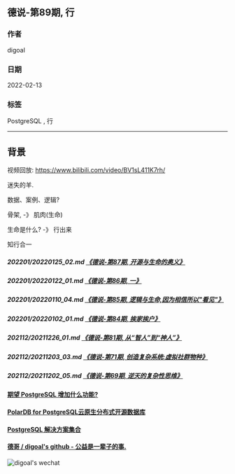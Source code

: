 ## 德说-第89期, 行         
                                          
### 作者                                          
digoal                                          
                                          
### 日期                                          
2022-02-13                                         
                                          
### 标签                                       
PostgreSQL , 行             
                                        
----                                        
                                        
## 背景                                        
视频回放: https://www.bilibili.com/video/BV1sL411K7rh/     
  
迷失的羊.  
  
数据、案例、逻辑?   
  
骨架, -》 肌肉(生命)  
  
生命是什么? -》 行出来  
  
知行合一   
  
##### 202201/20220125_02.md   [《德说-第87期, 开源与生命的奥义》](../202201/20220125_02.md)    
##### 202201/20220122_01.md   [《德说-第86期, 一》](../202201/20220122_01.md)    
##### 202201/20220110_04.md   [《德说-第85期, 逻辑与生命,因为相信所以"看见"》](../202201/20220110_04.md)    
##### 202201/20220102_01.md   [《德说-第84期, 挨家挨户》](../202201/20220102_01.md)    
##### 202112/20211226_01.md   [《德说-第81期, 从“智人”到“神人”》](../202112/20211226_01.md)    
##### 202112/20211203_03.md   [《德说-第71期, 创造复杂系统:虚拟社群物种》](../202112/20211203_03.md)    
##### 202112/20211202_05.md   [《德说-第69期, 逆天的复杂性思维》](../202112/20211202_05.md)    
  
  
  
#### [期望 PostgreSQL 增加什么功能?](https://github.com/digoal/blog/issues/76 "269ac3d1c492e938c0191101c7238216")
  
  
#### [PolarDB for PostgreSQL云原生分布式开源数据库](https://github.com/ApsaraDB/PolarDB-for-PostgreSQL "57258f76c37864c6e6d23383d05714ea")
  
  
#### [PostgreSQL 解决方案集合](https://yq.aliyun.com/topic/118 "40cff096e9ed7122c512b35d8561d9c8")
  
  
#### [德哥 / digoal's github - 公益是一辈子的事.](https://github.com/digoal/blog/blob/master/README.md "22709685feb7cab07d30f30387f0a9ae")
  
  
![digoal's wechat](../pic/digoal_weixin.jpg "f7ad92eeba24523fd47a6e1a0e691b59")
  
